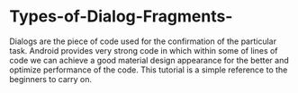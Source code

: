 # Types-of-Dialog-Fragments-
Dialogs are the piece of code used for the confirmation of the particular task.
Android provides very strong code in which within some of lines of code we can achieve a good material design appearance for the better and optimize performance of the code.
This tutorial is a simple reference to the beginners to carry on.
